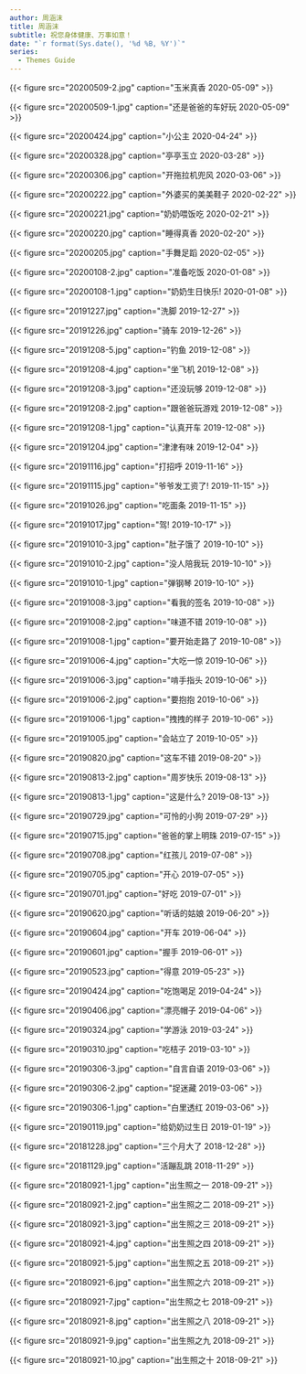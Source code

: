 ```yaml
---
author: 周涵沫
title: 周涵沫
subtitle: 祝您身体健康、万事如意！
date: "`r format(Sys.date(), '%d %B, %Y')`"
series:
  - Themes Guide
---
```


{{< figure src="20200509-2.jpg" caption="玉米真香 2020-05-09" >}}

{{< figure src="20200509-1.jpg" caption="还是爸爸的车好玩 2020-05-09" >}}

{{< figure src="20200424.jpg" caption="小公主 2020-04-24" >}}

{{< figure src="20200328.jpg" caption="亭亭玉立 2020-03-28" >}}

{{< figure src="20200306.jpg" caption="开拖拉机兜风 2020-03-06" >}}

{{< figure src="20200222.jpg" caption="外婆买的美美鞋子 2020-02-22" >}}

{{< figure src="20200221.jpg" caption="奶奶喂饭吃 2020-02-21" >}}

{{< figure src="20200220.jpg" caption="睡得真香 2020-02-20" >}}

{{< figure src="20200205.jpg" caption="手舞足蹈 2020-02-05" >}}

{{< figure src="20200108-2.jpg" caption="准备吃饭 2020-01-08" >}}

{{< figure src="20200108-1.jpg" caption="奶奶生日快乐! 2020-01-08" >}}

{{< figure src="20191227.jpg" caption="洗脚 2019-12-27" >}}

{{< figure src="20191226.jpg" caption="骑车 2019-12-26" >}}

{{< figure src="20191208-5.jpg" caption="钓鱼 2019-12-08" >}}

{{< figure src="20191208-4.jpg" caption="坐飞机 2019-12-08" >}}

{{< figure src="20191208-3.jpg" caption="还没玩够 2019-12-08" >}}

{{< figure src="20191208-2.jpg" caption="跟爸爸玩游戏 2019-12-08" >}}

{{< figure src="20191208-1.jpg" caption="认真开车 2019-12-08" >}}

{{< figure src="20191204.jpg" caption="津津有味 2019-12-04" >}}

{{< figure src="20191116.jpg" caption="打招呼 2019-11-16" >}}

{{< figure src="20191115.jpg" caption="爷爷发工资了! 2019-11-15" >}}

{{< figure src="20191026.jpg" caption="吃面条 2019-11-15" >}}

{{< figure src="20191017.jpg" caption="驾! 2019-10-17" >}}

{{< figure src="20191010-3.jpg" caption="肚子饿了 2019-10-10" >}}

{{< figure src="20191010-2.jpg" caption="没人陪我玩 2019-10-10" >}}

{{< figure src="20191010-1.jpg" caption="弹钢琴 2019-10-10" >}}

{{< figure src="20191008-3.jpg" caption="看我的签名 2019-10-08" >}}

{{< figure src="20191008-2.jpg" caption="味道不错 2019-10-08" >}}

{{< figure src="20191008-1.jpg" caption="要开始走路了 2019-10-08" >}}

{{< figure src="20191006-4.jpg" caption="大吃一惊 2019-10-06" >}}

{{< figure src="20191006-3.jpg" caption="啃手指头 2019-10-06" >}}

{{< figure src="20191006-2.jpg" caption="要抱抱 2019-10-06" >}}

{{< figure src="20191006-1.jpg" caption="拽拽的样子 2019-10-06" >}}

{{< figure src="20191005.jpg" caption="会站立了 2019-10-05" >}}

{{< figure src="20190820.jpg" caption="这车不错 2019-08-20" >}}

{{< figure src="20190813-2.jpg" caption="周岁快乐 2019-08-13" >}}

{{< figure src="20190813-1.jpg" caption="这是什么? 2019-08-13" >}}

{{< figure src="20190729.jpg" caption="可怜的小狗 2019-07-29" >}}

{{< figure src="20190715.jpg" caption="爸爸的掌上明珠 2019-07-15" >}}

{{< figure src="20190708.jpg" caption="红孩儿 2019-07-08" >}}

{{< figure src="20190705.jpg" caption="开心 2019-07-05" >}}

{{< figure src="20190701.jpg" caption="好吃 2019-07-01" >}}

{{< figure src="20190620.jpg" caption="听话的姑娘 2019-06-20" >}}

{{< figure src="20190604.jpg" caption="开车 2019-06-04" >}}

{{< figure src="20190601.jpg" caption="握手 2019-06-01" >}}

{{< figure src="20190523.jpg" caption="得意 2019-05-23" >}}

{{< figure src="20190424.jpg" caption="吃饱喝足 2019-04-24" >}}

{{< figure src="20190406.jpg" caption="漂亮帽子 2019-04-06" >}}

{{< figure src="20190324.jpg" caption="学游泳 2019-03-24" >}}

{{< figure src="20190310.jpg" caption="吃桔子 2019-03-10" >}}

{{< figure src="20190306-3.jpg" caption="自言自语 2019-03-06" >}}

{{< figure src="20190306-2.jpg" caption="捉迷藏 2019-03-06" >}}

{{< figure src="20190306-1.jpg" caption="白里透红 2019-03-06" >}}

{{< figure src="20190119.jpg" caption="给奶奶过生日 2019-01-19" >}}

{{< figure src="20181228.jpg" caption="三个月大了 2018-12-28" >}}

{{< figure src="20181129.jpg" caption="活蹦乱跳 2018-11-29" >}}

{{< figure src="20180921-1.jpg" caption="出生照之一 2018-09-21" >}}

{{< figure src="20180921-2.jpg" caption="出生照之二 2018-09-21" >}}

{{< figure src="20180921-3.jpg" caption="出生照之三 2018-09-21" >}}

{{< figure src="20180921-4.jpg" caption="出生照之四 2018-09-21" >}}

{{< figure src="20180921-5.jpg" caption="出生照之五 2018-09-21" >}}

{{< figure src="20180921-6.jpg" caption="出生照之六 2018-09-21" >}}

{{< figure src="20180921-7.jpg" caption="出生照之七 2018-09-21" >}}

{{< figure src="20180921-8.jpg" caption="出生照之八 2018-09-21" >}}

{{< figure src="20180921-9.jpg" caption="出生照之九 2018-09-21" >}}

{{< figure src="20180921-10.jpg" caption="出生照之十 2018-09-21" >}}
